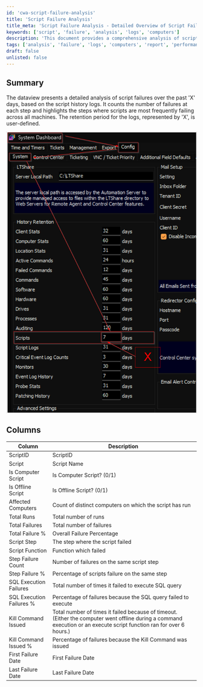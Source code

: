 ```yaml
---
id: 'cwa-script-failure-analysis'
title: 'Script Failure Analysis'
title_meta: 'Script Failure Analysis - Detailed Overview of Script Failures'
keywords: ['script', 'failure', 'analysis', 'logs', 'computers']
description: 'This document provides a comprehensive analysis of script failures over a user-defined retention period, detailing the number of failures at each step and identifying the most frequent failure points across all machines based on script history logs.'
tags: ['analysis', 'failure', 'logs', 'computers', 'report', 'performance']
draft: false
unlisted: false
---
```

## Summary

The dataview presents a detailed analysis of script failures over the past 'X' days, based on the script history logs. It counts the number of failures at each step and highlights the steps where scripts are most frequently failing across all machines. The retention period for the logs, represented by 'X', is user-defined.

![Image](../../../static/img/Script-Failure-Assessment/image_1.png)

## Columns

| Column                    | Description                                                                                      |
|---------------------------|--------------------------------------------------------------------------------------------------|
| ScriptID                  | ScriptID                                                                                         |
| Script                    | Script Name                                                                                     |
| Is Computer Script        | Is Computer Script? (0/1)                                                                       |
| Is Offline Script         | Is Offline Script? (0/1)                                                                        |
| Affected Computers        | Count of distinct computers on which the script has run                                          |
| Total Runs                | Total number of runs                                                                             |
| Total Failures            | Total number of failures                                                                          |
| Total Failure %           | Overall Failure Percentage                                                                        |
| Script Step               | The step where the script failed                                                                 |
| Script Function           | Function which failed                                                                             |
| Step Failure Count        | Number of failures on the same script step                                                       |
| Step Failure %            | Percentage of scripts failure on the same step                                                   |
| SQL Execution Failures    | Total number of times it failed to execute SQL query                                             |
| SQL Execution Failures %  | Percentage of failures because the SQL query failed to execute                                   |
| Kill Command Issued       | Total number of times it failed because of timeout. (Either the computer went offline during a command execution or an execute script function ran for over 6 hours.) |
| Kill Command Issued %     | Percentage of failures because the Kill Command was issued                                       |
| First Failure Date        | First Failure Date                                                                                |
| Last Failure Date         | Last Failure Date                                                                                 |




